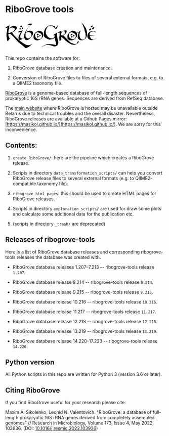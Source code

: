 # RiboGrove tools

![](img/RiboGrove_logo.png "RiboGrove logo")

This repo contains the software for:

1. RiboGrove database creation and maintenance.

2. Conversion of RiboGrove files to files of several external formats, e.g. to a QIIME2 taxonomy file.

[RiboGrove](https://mbio.bas-net.by/cager/en/ribogrove) is a genome-based database of full-length sequences of prokaryotic 16S rRNA genes. Sequences are derived from RefSeq database.

The [main website](https://mbio.bas-net.by/cager/en/ribogrove) where RiboGrove is hosted may be unavailable outside Belarus due to technical troubles and the overall disaster. Nevertheless, RiboGrove releases are available at a Github Pages mirror: [https://masikol.github.io/](https://masikol.github.io/). We are sorry for this inconvenience.

## Contents:

1. `create_RiboGrove/`: here are the pipeline which creates a RiboGrove release.

2. Scripts in directory `data_transformation_scripts/` can help you convert RiboGrove release files to several external formats (e.g. to QIIME2-compatible taxonomy file).

3. `ribogrove_html_pages`: this should be used to create HTML pages for RiboGrove releases.

4. Scripts in directory `exploration_scripts/` are used for draw some plots and calculate some additional data for the publication etc.

5. (scripts in directory `_trash/` are deprecated)

## Releases of ribogrove-tools

Here is a list of RiboGrove database releases and corresponding ribogrove-tools releases the database was created with.

- RiboGrove database releases 1.207–7.213 -- ribogrove-tools release `1.207`.

- RiboGrove database release 8.214 -- ribogrove-tools release `8.214`.

- RiboGrove database release 9.215 -- ribogrove-tools release `9.215`.

- RiboGrove database release 10.216 -- ribogrove-tools release `10.216`.

- RiboGrove database release 11.217 -- ribogrove-tools release `11.217`.

- RiboGrove database release 12.218 -- ribogrove-tools release `12.218`.

- RiboGrove database release 13.219 -- ribogrove-tools release `13.219`.

- RiboGrove database release 14.220–17.223 -- ribogrove-tools release `14.220`.

## Python version

All Python scripts in this repo are written for Python 3 (version 3.6 or later).

## Citing RiboGrove

If you find RiboGrove useful for your research please cite:

Maxim A. Sikolenko, Leonid N. Valentovich. “RiboGrove: a database of full-length prokaryotic 16S rRNA genes derived from completely assembled genomes” // Research in Microbiology, Volume 173, Issue 4, May 2022, 103936.
(DOI: [10.1016/j.resmic.2022.103936](https://doi.org/10.1016/j.resmic.2022.103936))

